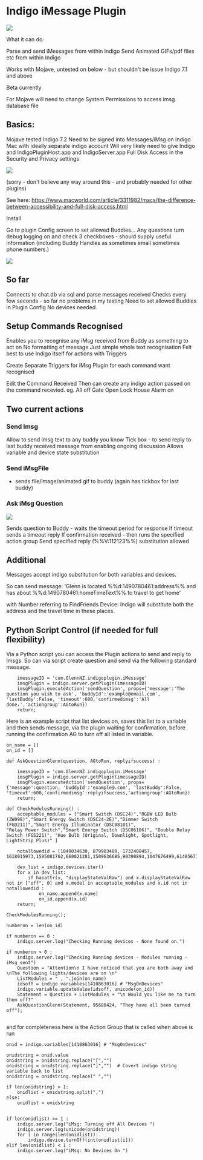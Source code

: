 # Indigo iMessage Plugin

![](https://github.com/Ghawken/iMessagePlugin/blob/master/DocumentPics/icon.png?raw=true)

What it can do:

Parse and send iMessages from within Indigo
Send Animated GIFs/pdf files etc from within Indigo

Works with Mojave, untested on below - but shouldn't be issue
Indigo 7.1 and above

Beta currently

For Mojave will need to change System Permissions to access imsg database file

## Basics:

Mojave tested
Indigo 7.2
Need to be signed into Messages/iMsg on Indigo Mac with ideally separate indigo account
Will very likely need to give Indigo and IndigoPluginHost.app and IndigoServer.app Full Disk Access in the Security and Privacy settings

![](https://github.com/Ghawken/iMessagePlugin/blob/master/DocumentPics/SecurityScreen.png?raw=true)


(sorry - don't believe any way around this - and probably needed for other plugins)

See here:
https://www.macworld.com/article/3311982/macs/the-difference-between-accessibility-and-full-disk-access.html


Install

Go to plugin Config screen to set allowed Buddies...
Any questions turn debug logging on and check 3 checkboxes - should supply useful information
(including Buddy Handles as sometimes email sometimes phone numbers.)

![](https://github.com/Ghawken/iMessagePlugin/blob/master/DocumentPics/PluginConfigScreen.png?raw=true)

## So far

Connects to chat.db via sql and parse messages received
Checks every few seconds - so far no problems in my testing
Need to set allowed Buddies in Plugin Config
No devices needed.

## Setup Commands Recognised

Enables you to recognise any iMsg received from Buddy as something to act on
No formatting of message
Just simple whole text recognisation
Felt best to use Indigo itself for actions with Triggers

Create Separate Triggers for iMsg Plugin for each command want recognised

Edit the Command Received
Then can create any indigo action passed on the command recevied.
eg.
All off
Gate Open
Lock House
Alarm on

## Two current actions

### Send Imsg 

Allow to send imsg text to any buddy you know
Tick box - to send reply to last buddy received message from enabling ongoing discussion
Allows variable and device state substitution

### Send iMsgFile
- sends file/image/animated gif to buddy 
(again has tickbox for last buddy)

### Ask iMsg Question
![](https://github.com/Ghawken/iMessagePlugin/blob/master/DocumentPics/AskiMsgQuestion.png?raw=true)


 Sends question to Buddy - waits the timeout period for response
 If timeout sends a timeout reply
 If confirmation received - then runs the specified action group
 Send specified reply (%%V:112123%%) substitution allowed

## Additional

Messages accept indigo substitution for both variables and devices.

So can send message:
'Glenn is located %%d:1490780461:address%% and has about %%d:1490780461:homeTimeText%% to travel to get home'

with Number referring to FindFriends Device:
Indigo will substitute both the address and the travel time in these places.



## Python Script Control (if needed for full flexibility)

Via a Python script you can access the Plugin actions to send and reply to Imsgs.
So can via script create question and send via the following standard message. 
```
    imessageID = 'com.GlennNZ.indigoplugin.iMessage'
    imsgPlugin = indigo.server.getPlugin(imessageID)
    imsgPlugin.executeAction('sendQuestion', props={'message':'The question you wish to ask', 'buddyId':'example@email.com', 'lastBuddy':False, 'timeout':600,'confirmedimsg':'All done.','actiongroup':AGtoRun})
    return;
```

Here is an example script that list devices on, saves this list to a variable and then sends message, via the plugin waiting for confirmation,  before running the confirmation AG to turn off all listed in variable.


```
on_name = []
on_id = []

def AskQuestionGlenn(question, AGtoRun, replyifsuccess) :
    
    imessageID = 'com.GlennNZ.indigoplugin.iMessage'
    imsgPlugin = indigo.server.getPlugin(imessageID)
    imsgPlugin.executeAction('sendQuestion', props={'message':question, 'buddyId':'example@.com', 'lastBuddy':False, 'timeout':600,'confirmedimsg':replyifsuccess,'actiongroup':AGtoRun})
    return;

def CheckModulesRunning() :
    acceptable_modules = ["Smart Switch (DSC24)","RGBW LED Bulb (ZW098)","Smart Energy Switch (DSC24-2E)","Dimmer Switch (FGD211)","Smart Energy Illuminator (DSC08101)",                     "Relay Power Switch","Smart Energy Switch (DSC06106)", "Double Relay Switch (FGS221)", "Hue Bulb (Original, Downlight, Spotlight, LightStrip Plus)" ]

    notallowedid = [1049034630, 879903489, 1732408457, 1618015973,1595081762,660021281,1509636685,90390894,1047676499,614856779,1373207126,1332040796,1797065670]

    dev_list = indigo.devices.iter()
    for x in dev_list:
        if hasattr(x, "displayStateValRaw") and x.displayStateValRaw not in ["off", 0] and x.model in acceptable_modules and x.id not in notallowedid :
            on_name.append(x.name)
            on_id.append(x.id)
    return;

CheckModulesRunning();

numberon = len(on_id)

if numberon == 0 :
    indigo.server.log("Checking Running devices - None found on.")

if numberon > 0 :
    indigo.server.log("Checking Running devices - Modules running - iMsg sent")
    Question = "Attention\n I have noticed that you are both away and \nThe following lights/devices are on \n"
    ListModules = " , ".join(on_name)
    idsoff = indigo.variables[1410863016] # "MsgOnDevices"
    indigo.variable.updateValue(idsoff, unicode(on_id))
    Statement = Question + ListModules + "\n Would you like me to turn them off?"
    AskQuestionGlenn(Statement, 95680424, "They have all been turned off");
    
```

and for completeness here is the Action Group that is called when above is run
```
onid = indigo.variables[1410863016] # "MsgOnDevices"

onidstring = onid.value
onidstring = onidstring.replace("[","")
onidstring = onidstring.replace("]","")  # Covert indigo string variable back to list
onidstring = onidstring.replace(" ","")

if len(onidstring) > 1:
    onidlist = onidstring.split(",")
else:
    onidlist = onidstring


if len(onidlist) >= 1 :
    indigo.server.log("iMsg: Turning off All Devices ")
    indigo.server.log(unicode(onidstring))
    for i in range(len(onidlist)):
	    indigo.device.turnOff(int(onidlist[i]))
elif len(onidlist) < 1 :
    indigo.server.log("iMsg: No Devices On ")  
```




